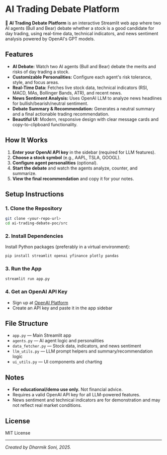 # AI Trading Debate Platform

🚀 **AI Trading Debate Platform** is an interactive Streamlit web app where two AI agents (Bull and Bear) debate whether a stock is a good candidate for day trading, using real-time data, technical indicators, and news sentiment analysis powered by OpenAI's GPT models.

## Features

- **AI Debate:** Watch two AI agents (Bull and Bear) debate the merits and risks of day trading a stock.
- **Customizable Personalities:** Configure each agent's risk tolerance, style, and focus areas.
- **Real-Time Data:** Fetches live stock data, technical indicators (RSI, MACD, MAs, Bollinger Bands, ATR), and recent news.
- **News Sentiment Analysis:** Uses OpenAI LLM to analyze news headlines for bullish/bearish/neutral sentiment.
- **Debate Summary & Recommendation:** Generates a neutral summary and a final actionable trading recommendation.
- **Beautiful UI:** Modern, responsive design with clear message cards and copy-to-clipboard functionality.

## How It Works

1. **Enter your OpenAI API key** in the sidebar (required for LLM features).
2. **Choose a stock symbol** (e.g., AAPL, TSLA, GOOGL).
3. **Configure agent personalities** (optional).
4. **Start the debate** and watch the agents analyze, counter, and summarize.
5. **View the final recommendation** and copy it for your notes.

## Setup Instructions

### 1. Clone the Repository
```bash
git clone <your-repo-url>
cd ai-trading-debate-poc/src
```

### 2. Install Dependencies
Install Python packages (preferably in a virtual environment):
```bash
pip install streamlit openai yfinance plotly pandas
```

### 3. Run the App
```bash
streamlit run app.py
```

### 4. Get an OpenAI API Key
- Sign up at [OpenAI Platform](https://platform.openai.com/)
- Create an API key and paste it in the app sidebar

## File Structure

- `app.py` — Main Streamlit app
- `agents.py` — AI agent logic and personalities
- `data_fetcher.py` — Stock data, indicators, and news sentiment
- `llm_utils.py` — LLM prompt helpers and summary/recommendation logic
- `ui_utils.py` — UI components and charting

## Notes
- **For educational/demo use only.** Not financial advice.
- Requires a valid OpenAI API key for all LLM-powered features.
- News sentiment and technical indicators are for demonstration and may not reflect real market conditions.

## License
MIT License

---

*Created by Dharmik Soni, 2025.*
